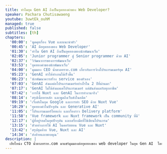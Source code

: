 ```yaml
---
title: ทำไมยุค Gen AI ถึงเป็นยุคทองคำของ Web Developer?
speaker: Pachara Chutisawaeng
youtube: 3uwtEk_ouhM
managed: true
published: false
subtitles: [th]
chapters:
  '00:00': 'พูดคุยเรื่อง Vue และแนะนำตัว'
  '00:45': 'AI คือยุคทองของ Web Developer'
  '01:30': 'ทำไม Gen AI ถึงเป็นยุคทองของนักพัฒนาเว็บ'
  '02:05': 'Junior programmer สู่ Senior programmer ด้วย AI'
  '02:37': 'วิวัฒนาการของการพัฒนาเว็บ'
  '03:53': 'ยุคทองคำของนักพัฒนาเว็บ'
  '04:00': 'มุมมอง CEO น้ำตาลทราย.com เกี่ยวกับการจ้างโปรแกรมเมอร์ยุค AI'
  '05:23': 'GenAI ทำให้ทำงานได้เร็วขึ้น'
  '06:23': 'นักพัฒนาควรสร้าง service ของตัวเอง'
  '07:03': 'GenAI ส่งผลต่อโปรแกรมเมอร์อย่างไรใน 2 ปีที่ผ่านมา'
  '07:17': 'GenAI ไม่ได้ส่งผลแค่โปรแกรมเมอร์ แต่มันส่งผลกับทุกอาชีพ'
  '07:42': 'การใช้ Nuxt และ GenAI ในการทำงานจริง'
  '08:14': 'สรุปเนื้อหาหลัก และพูดถึงเว็บดังในอดีต'
  '09:19': 'เว็บดังในยุค Google และการทำ SEO ด้วย Nuxt Vue'
  '10:29': 'ยุคทองคำในปัจจุบัน และ Generative AI'
  '11:05': 'โปรแกรมเมอร์ไทยเก่ง และเรื่องราว Delivery platform'
  '11:58': 'Vue framework และ Nuxt framework เป็น community ที่ดี'
  '12:17': 'ผู้ที่อยู่รอดในยุคปัจจุบัน และเครื่องมือที่ใช้เขียนโปรแกรม'
  '13:15': 'ตัวอย่างการใช้ AI ในคอร์สสอน Vue และ Nuxt'
  '13:42': 'สรุปสุดท้าย Vue, Nuxt และ AI'
  '14:34': 'ส่งท้ายและขอบคุณ'
description: |
  เฮียโหน่ง CTO น้ำตาลทราย.com มาแชร์มุมมองต่อยุคทองของ web developer ในยุค Gen AI  โดยเฉพาะอย่างยิ่งกับผู้ใช้งาน Vue และ Nuxt การพูดคุยครั้งนี้จะชี้ให้เห็นว่า generative AI ช่วยเพิ่มศักยภาพการทำงานของโปรแกรมเมอร์ได้อย่างไร  พร้อมยกตัวอย่างประสบการณ์การพัฒนาเว็บไซต์ น้ำตาลทราย.com ด้วย Nuxt 3 และ Gen AI  รวมถึงการสร้าง service ของตนเอง และการมีส่วนร่วมใน community  มาร่วมรับฟังแนวคิดและมุมมองที่น่าสนใจเกี่ยวกับอนาคตของ web developer ในยุค AI และแรงบันดาลใจในการพัฒนาทักษะเพื่อคว้าโอกาสในยุคนี้
---
```

